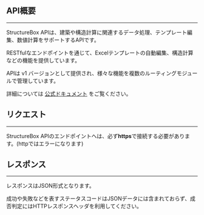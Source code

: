 ## API概要
---

StructureBox APIは、建築や構造計算に関連するデータ処理、テンプレート編集、数値計算をサポートするAPIです。<br />

RESTfulなエンドポイントを通じて、Excelテンプレートの自動編集、構造計算などの機能を提供しています。<br />

APIは v1 バージョンとして提供され、様々な機能を複数のルーティングモジュールで管理しています。<br />

詳細については [公式ドキュメント](https://doc.structurebox.tech) をご覧ください。

## リクエスト
---

StructureBox APIのエンドポイントへは、必ず**https**で接続する必要があります。(httpではエラーになります)<br />

## レスポンス
---

レスポンスはJSON形式となります。<br />

成功や失敗などを表すステータスコードはJSONデータには含まれておらず、成否判定にはHTTPレスポンスヘッダを利用してください。<br />
